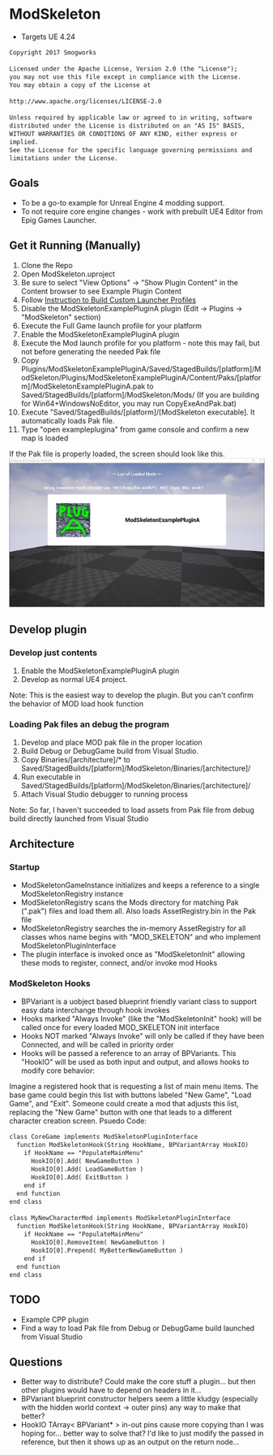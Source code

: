 # ModSkeleton

- Targets UE 4.24

```
Copyright 2017 Smogworks

Licensed under the Apache License, Version 2.0 (the "License");
you may not use this file except in compliance with the License.
You may obtain a copy of the License at

http://www.apache.org/licenses/LICENSE-2.0

Unless required by applicable law or agreed to in writing, software
distributed under the License is distributed on an "AS IS" BASIS,
WITHOUT WARRANTIES OR CONDITIONS OF ANY KIND, either express or implied.
See the License for the specific language governing permissions and
limitations under the License.
```

## Goals

- To be a go-to example for Unreal Engine 4 modding support.
- To not require core engine changes - work with prebuilt UE4 Editor from Epig Games Launcher.

## Get it Running (Manually)

1. Clone the Repo
1. Open ModSkeleton.uproject
1. Be sure to select "View Options" -> "Show Plugin Content" in the Content browser to see Example Plugin Content
1. Follow [Instruction to Build Custom Launcher Profiles](doc/build_profiles/build_profiles.md)
1. Disable the ModSkeletonExamplePluginA plugin (Edit -> Plugins -> "ModSkeleton" section)
1. Execute the Full Game launch profile for your platform
1. Enable the ModSkeletonExamplePluginA plugin
1. Execute the Mod launch profile for you platform - note this may fail, but not before generating the needed Pak file
1. Copy Plugins/ModSkeletonExamplePluginA/Saved/StagedBuilds/[platform]/ModSkeleton/Plugins/ModSkeletonExamplePluginA/Content/Paks/[platform]/ModSkeletonExamplePluginA.pak to Saved/StagedBuilds/[platform]/ModSkeleton/Mods/ (If you are building for Win64+WindowsNoEditor, you may run CopyExeAndPak.bat)
1. Execute "Saved/StagedBuilds/[platform]/[ModSkeleton executable]. It automatically loads Pak file.
1. Type "open exampleplugina" from game console and confirm a new map is loaded

If the Pak file is properly loaded, the screen should look like this. 
![MOD loaded](MODLoaded.jpg)

## Develop plugin

### Develop just contents

1. Enable the ModSkeletonExamplePluginA plugin
1. Develop as normal UE4 project.

Note: This is the easiest way to develop the plugin. But you can't confirm the behavior of MOD load hook function

### Loading Pak files an debug the program

1. Develop and place MOD pak file in the proper location
1. Build Debug or DebugGame build from Visual Studio.
1. Copy Binaries/[architecture]/* to Saved/StagedBuilds/[platform]/ModSkeleton/Binaries/[architecture]/
1. Run executable in Saved/StagedBuilds/[platform]/ModSkeleton/Binaries/[architecture]/
1. Attach Visual Studio debugger to running process

Note: So far, I haven't succeeded to load assets from Pak file from debug build directly launched from Visual Studio

## Architecture

### Startup

- ModSkeletonGameInstance initializes and keeps a reference to a single ModSkeletonRegistry instance
- ModSkeletonRegistry scans the Mods directory for matching Pak (".pak") files and load them all. Also loads AssetRegistry.bin in the Pak file
- ModSkeletonRegistry searches the in-memory AssetRegistry for all classes whos name begins with "MOD_SKELETON" and who implement ModSkeletonPluginInterface
- The plugin interface is invoked once as "ModSkeletonInit" allowing these mods to register, connect, and/or invoke mod Hooks

### ModSkeleton Hooks

- BPVariant is a uobject based blueprint friendly variant class to support easy data interchange through hook invokes
- Hooks marked "Always Invoke" (like the "ModSkeletonInit" hook) will be called once for every loaded MOD_SKELETON init interface
- Hooks NOT marked "Always Invoke" will only be called if they have been Connected, and will be called in priority order
- Hooks will be passed a reference to an array of BPVariants. This "HookIO" will be used as both input and output, and allows hooks to modify core behavior:

Imagine a registered hook that is requesting a list of main menu items. The base game could begin this list with buttons labeled "New Game", "Load Game", and "Exit". Someone could create a mod that adjusts this list, replacing the "New Game" button with one that leads to a different character creation screen. Psuedo Code:

```
class CoreGame implements ModSkeletonPluginInterface
  function ModSkeletonHook(String HookName, BPVariantArray HookIO)
    if HookName == "PopulateMainMenu"
      HookIO[0].Add( NewGameButton )
      HookIO[0].Add( LoadGameButton )
      HookIO[0].Add( ExitButton )
    end if
  end function
end class

class MyNewCharacterMod implements ModSkeletonPluginInterface
  function ModSkeletonHook(String HookName, BPVariantArray HookIO)
    if HookName == "PopulateMainMenu"
      HookIO[0].RemoveItem( NewGameButton )
      HookIO[0].Prepend( MyBetterNewGameButton )
    end if
  end function
end class
```

## TODO

- Example CPP plugin
- Find a way to load Pak file from Debug or DebugGame build launched from Visual Studio

## Questions

- Better way to distribute? Could make the core stuff a plugin... but then other plugins would have to depend on headers in it...
- BPVariant blueprint constructor helpers seem a little kludgy (especially with the hidden world context -> outer pins) any way to make that better?
- HookIO TArray< BPVariant* > in-out pins cause more copying than I was hoping for... better way to solve that? I'd like to just modify the passed in reference, but then it shows up as an output on the return node...
